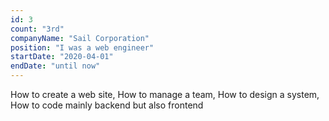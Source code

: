 ```yaml
---
id: 3
count: "3rd"
companyName: "Sail Corporation"
position: "I was a web engineer"
startDate: "2020-04-01"
endDate: "until now"
---
```


How to create a web site, How to manage a team, How to design a system, How to code mainly backend but also frontend
